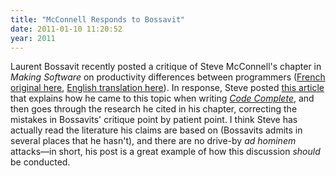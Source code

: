 ```yaml
---
title: "McConnell Responds to Bossavit"
date: 2011-01-10 11:20:52
year: 2011
---
```

Laurent Bossavit recently posted a critique of Steve McConnell's chapter in <em>Making Software</em> on productivity differences between programmers (<a href="http://blog.institut-agile.fr/2010/11/folklore-ou-fait-scientifique-comment.html">French original here</a>, <a href="http://morendil.github.com/folklore.html">English translation here</a>). In response, Steve posted <a href="http://forums.construx.com/blogs/stevemcc/archive/2011/01/09/origins-of-10x-how-valid-is-the-underlying-research.aspx">this article</a> that explains how he came to this topic when writing <a href="http://www.amazon.com/Code-Complete-Practical-Handbook-Construction/dp/0735619670"><em>Code Complete</em></a>, and then goes through the research he cited in his chapter, correcting the mistakes in Bossavits' critique point by patient point. I think Steve has actually read the literature his claims are based on (Bossavits admits in several places that he hasn't), and there are no drive-by <em>ad hominem</em> attacks&mdash;in short, his post is a great example of how this discussion <em>should</em> be conducted.
